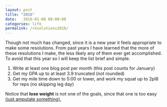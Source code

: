 ```yaml
---
layout: post
title: "2016"
date:   2016-01-08 00:00:00
categories: life
permalink: /resolutions2016/
---
```


Though not much has changed, since it is a new year it feels appropriate to make some resolutions. From past years I have learned that the more of these resolutions I make, the less likely any of them ever get accomplished. To avoid that this year so I will keep the list brief and simple. 



1. Write at least one blog post per month (this post counts for January)
2. Get my GPA up to at least 3.9 truncated (not rounded)
3. Get my mile time down to 5:00 or lower, and work my squat up to 2pl8 for reps (no skipping leg day)


Notice that __lose weight__ is not one of the goals, since that one is too easy [(just amputate something).][1]

[1]: https://www.youtube.com/watch?v=-_6ula2m5fw